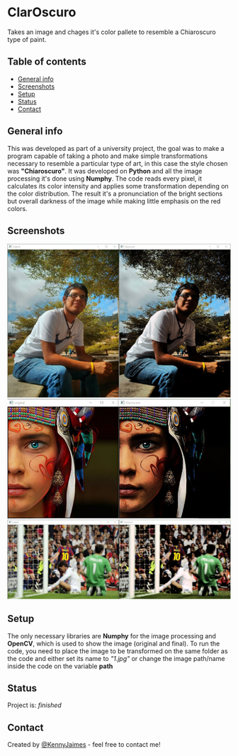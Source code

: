 # ClarOscuro
Takes an image and chages it's color pallete to resemble a Chiaroscuro type of paint.

## Table of contents
* [General info](#general-info)
* [Screenshots](#screenshots)
* [Setup](#setup)
* [Status](#status)
* [Contact](#contact)

## General info
This was developed as part of a university project, the goal was to make a program capable of taking a photo and make simple transformations necessary to resemble a particular type of art, in this case the style chosen was **"Chiaroscuro"**. It was developed on **Python** and all the image processing it's done using **Numphy**.
The code reads every pixel, it calculates its color intensity and applies some transformation depending on the color distribution. The result it's a pronunciation of the bright sections but overall darkness of the image while making little emphasis on the red colors.

## Screenshots
![Example screenshot](./Examples/Ejemplo1.JPG)
![Example screenshot](./Examples/Ejemplo2.JPG)
![Example screenshot](./Examples/Ejemplo3.JPG)


## Setup
The only necessary libraries are **Numphy** for the image processing and **OpenCV**, which is used to show the image (original and final).
To run the code, you need to place the image to be transformed on the same folder as the code and either set its name to *"1.jpg"* or change the image path/name inside the code on the variable **path**

## Status
Project is: _finished_


## Contact
Created by [@KennyJaimes](https://www.linkedin.com/in/kennyjaimes/?locale=en_US) - feel free to contact me!